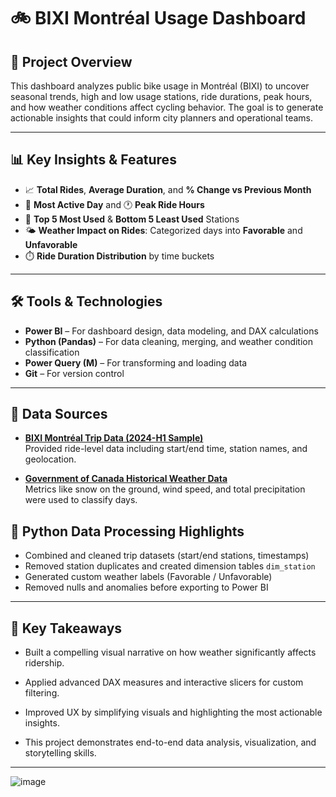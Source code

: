 # 🚲 BIXI Montréal Usage Dashboard

## 📌 Project Overview

This dashboard analyzes public bike usage in Montréal (BIXI) to uncover seasonal trends, high and low usage stations, ride durations, peak hours, and how weather conditions affect cycling behavior. The goal is to generate actionable insights that could inform city planners and operational teams.

---

## 📊 Key Insights & Features

- 📈 **Total Rides**, **Average Duration**, and **% Change vs Previous Month**
- 📆 **Most Active Day** and 🕐 **Peak Ride Hours**
- 📍 **Top 5 Most Used** & **Bottom 5 Least Used** Stations
- 🌤️ **Weather Impact on Rides**: Categorized days into **Favorable** and **Unfavorable**
- ⏱️ **Ride Duration Distribution** by time buckets

---

## 🛠️ Tools & Technologies

- **Power BI** – For dashboard design, data modeling, and DAX calculations
- **Python (Pandas)** – For data cleaning, merging, and weather condition classification
- **Power Query (M)** – For transforming and loading data
- **Git** – For version control

---

## 📁 Data Sources

- **[BIXI Montréal Trip Data (2024-H1 Sample)](https://www.bixi.com/en/open-data)**  
  Provided ride-level data including start/end time, station names, and geolocation.

- **[Government of Canada Historical Weather Data](https://climate.weather.gc.ca/)**  
  Metrics like snow on the ground, wind speed, and total precipitation were used to classify days.


## 🧪 Python Data Processing Highlights

- Combined and cleaned trip datasets (start/end stations, timestamps)
- Removed station duplicates and created dimension tables `dim_station`
- Generated custom weather labels (Favorable / Unfavorable)
- Removed nulls and anomalies before exporting to Power BI

---

## 🧠 Key Takeaways

- Built a compelling visual narrative on how weather significantly affects ridership.

- Applied advanced DAX measures and interactive slicers for custom filtering.

- Improved UX by simplifying visuals and highlighting the most actionable insights.

- This project demonstrates end-to-end data analysis, visualization, and storytelling skills.

---

![image](https://github.com/user-attachments/assets/34a99855-84fb-4932-aaf0-6a5e4993b307)
